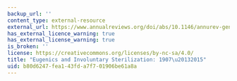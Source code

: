 ```yaml
---
backup_url: ''
content_type: external-resource
external_url: https://www.annualreviews.org/doi/abs/10.1146/annurev-genom-090314-024930
has_external_licence_warning: true
has_external_license_warning: true
is_broken: ''
license: https://creativecommons.org/licenses/by-nc-sa/4.0/
title: "Eugenics and Involuntary Sterilization: 1907\u20132015"
uid: b80d6247-fea1-43fd-a7f7-01906be61a8a
---
```

